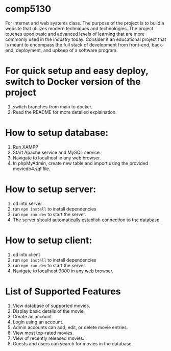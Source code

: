 # comp5130
For internet and web systems class.
The purpose of the project is to build a website that utilizes modern techniques and technologies. The project touches upon basic and advanced levels of learning that are more commonly used in the industry today. Consider it an educational project that is meant to encompass the full stack of development from front-end, back-end, deployment, and upkeep of a software program.

# For quick setup and easy deploy, switch to Docker version of the project
1. switch branches from main to docker.
2. Read the README for more detailed explaination.

# How to setup database:
1. Run XAMPP
2. Start Apache service and MySQL service.
3. Navigate to localhost in any web browser.
4. In phpMyAdmin, create new table and import using the provided moviedb4.sql file.

# How to setup server:
1. cd into server
2. run ```npm install``` to install dependencies
3. run ```npm run dev``` to start the server.
4. The server should automatically establish connection to the database.

# How to setup client:
1. cd into client
2. run ```npm install``` to install dependencies
3. run ```npm run dev``` to start the server.
4. Navigate to localhost:3000 in any web browser.

#  List of Supported Features
1. View database of supported movies.
2. Display basic details of the movie.
3. Create an account.
4. Login using an account.
5. Admin accounts can add, edit, or delete movie entries.
6. View most top-rated movies.
7. View of recently released movies.
8. Guests and users can search for movies in the database.
